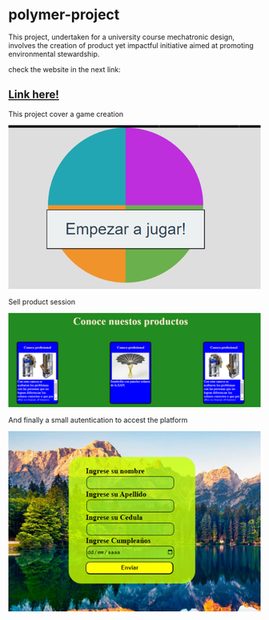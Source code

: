 # polymer-project

This project, undertaken for a university course mechatronic design, involves the creation of product yet impactful initiative aimed at promoting environmental stewardship.

check the website in the next link:

## [Link here!](https://jsfuertesdev.github.io/polymer-project/)

This project cover a game creation

![Alt text](https://github.com/jsfuertesdev/polymer-project/blob/main/assets/image.png)

Sell product session

![Alt text](https://github.com/jsfuertesdev/polymer-project/blob/main/assets/image-1.png)

And finally a small autentication to accest the platform

![Alt text](https://github.com/jsfuertesdev/polymer-project/blob/main/assets/image-2.png)